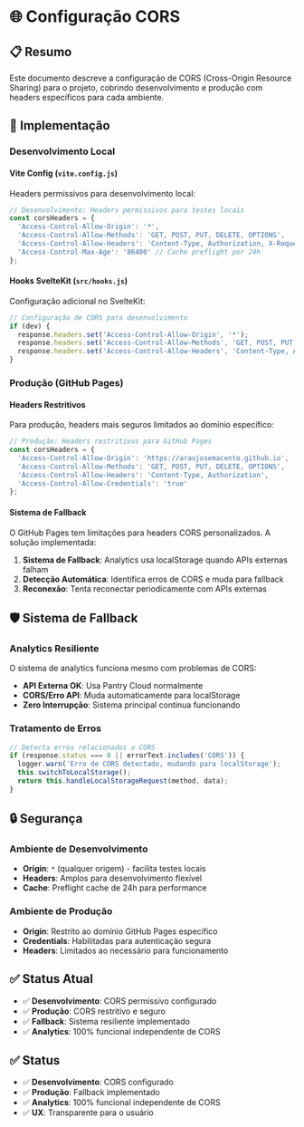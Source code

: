 # 🌐 Configuração CORS

## 📋 Resumo

Este documento descreve a configuração de CORS (Cross-Origin Resource Sharing) para o projeto, cobrindo desenvolvimento e produção com headers específicos para cada ambiente.

## 🔧 Implementação

### Desenvolvimento Local

#### Vite Config (`vite.config.js`)

Headers permissivos para desenvolvimento local:

```javascript
// Desenvolvimento: Headers permissivos para testes locais
const corsHeaders = {
  'Access-Control-Allow-Origin': '*',
  'Access-Control-Allow-Methods': 'GET, POST, PUT, DELETE, OPTIONS',
  'Access-Control-Allow-Headers': 'Content-Type, Authorization, X-Requested-With',
  'Access-Control-Max-Age': '86400' // Cache preflight por 24h
};
```

#### Hooks SvelteKit (`src/hooks.js`)

Configuração adicional no SvelteKit:

```javascript
// Configuração de CORS para desenvolvimento
if (dev) {
  response.headers.set('Access-Control-Allow-Origin', '*');
  response.headers.set('Access-Control-Allow-Methods', 'GET, POST, PUT, DELETE, OPTIONS');
  response.headers.set('Access-Control-Allow-Headers', 'Content-Type, Authorization');
}
```

### Produção (GitHub Pages)

#### Headers Restritivos

Para produção, headers mais seguros limitados ao domínio específico:

```javascript
// Produção: Headers restritivos para GitHub Pages
const corsHeaders = {
  'Access-Control-Allow-Origin': 'https://araujosemacento.github.io',
  'Access-Control-Allow-Methods': 'GET, POST, PUT, DELETE, OPTIONS',
  'Access-Control-Allow-Headers': 'Content-Type, Authorization',
  'Access-Control-Allow-Credentials': 'true'
};
```

#### Sistema de Fallback

O GitHub Pages tem limitações para headers CORS personalizados. A solução implementada:

1. **Sistema de Fallback**: Analytics usa localStorage quando APIs externas falham
2. **Detecção Automática**: Identifica erros de CORS e muda para fallback
3. **Reconexão**: Tenta reconectar periodicamente com APIs externas

## 🛡️ Sistema de Fallback

### Analytics Resiliente

O sistema de analytics funciona mesmo com problemas de CORS:

- **API Externa OK**: Usa Pantry Cloud normalmente
- **CORS/Erro API**: Muda automaticamente para localStorage
- **Zero Interrupção**: Sistema principal continua funcionando

### Tratamento de Erros

```javascript
// Detecta erros relacionados a CORS
if (response.status === 0 || errorText.includes('CORS')) {
  logger.warn('Erro de CORS detectado, mudando para localStorage');
  this.switchToLocalStorage();
  return this.handleLocalStorageRequest(method, data);
}
```

## 🔒 Segurança

### Ambiente de Desenvolvimento

- **Origin**: `*` (qualquer origem) - facilita testes locais
- **Headers**: Amplos para desenvolvimento flexível
- **Cache**: Preflight cache de 24h para performance

### Ambiente de Produção

- **Origin**: Restrito ao domínio GitHub Pages específico
- **Credentials**: Habilitadas para autenticação segura
- **Headers**: Limitados ao necessário para funcionamento

## ✅ Status Atual

- ✅ **Desenvolvimento**: CORS permissivo configurado
- ✅ **Produção**: CORS restritivo e seguro
- ✅ **Fallback**: Sistema resiliente implementado
- ✅ **Analytics**: 100% funcional independente de CORS

## ✅ Status

- ✅ **Desenvolvimento**: CORS configurado
- ✅ **Produção**: Fallback implementado
- ✅ **Analytics**: 100% funcional independente de CORS
- ✅ **UX**: Transparente para o usuário
